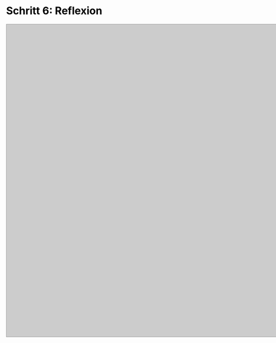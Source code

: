 <h1 style="color:#000000">Schritt 6: Reflexion</h1>

<!DOCTYPE html>
<html>
<head>
<style>
div#memory_board{
    background:#CCC;
    border:#999 1px solid;
    width:800px;
    height:800px;
    padding:24px;
    margin:0px auto;
}
div#memory_board > div{
    // background: url(tile_bg.jpg) no-repeat;
    border:#000 1px solid;
    width:71px;
    height:71px;
    float:left;
    margin:10px;
    padding:20px;
    font-size:20px;
    cursor:pointer;
    text-align:middle;
}
</style>
<script>
var memory_array = ['traffic','traffic','units','Einheiten','query','Anfrage/Abfrage','request','Zugriff','compile','übersetzen','enable','aktivieren','random','zufällig','result','Ergebnis','drive','Laufwerk','amount','Betrag','alter','ver&auml;ndern','equal','gleich','valid','gültig','value','Wert','array','Anordnung/Feld','successor','Nachfolger','carrier','Träger','assign','zuweisen'];
var memory_values = [];
var memory_tile_ids = [];
var tiles_flipped = 0;
Array.prototype.memory_tile_shuffle = function(){
    var i = this.length, j, temp;
    while(--i > 0){
        j = Math.floor(Math.random() * (i+1));
        temp = this[j];
        this[j] = this[I];
        this[I] = temp;
    }
}[/I][/I]
function newBoard(){
    tiles_flipped = 0;
    var output = '';
    memory_array.memory_tile_shuffle();
    for(var i = 0; i < memory_array.length; i++){
        output += '<div id="tile_'+i+'" onclick="memoryFlipTile(this,\''+memory_array+'\')"></div>';
    }
    document.getElementById('memory_board').innerHTML = output;
}
function memoryFlipTile(tile,val){
    if(tile.innerHTML == "" && memory_values.length < 2){
        tile.style.background = '#FFF';
        tile.innerHTML = val;
        if(memory_values.length == 0){
            memory_values.push(val);
            memory_tile_ids.push(tile.id);
        } else if(memory_values.length == 1){
            memory_values.push(val);
            memory_tile_ids.push(tile.id);
            if(memory_values[0] == memory_values[1]){
                tiles_flipped += 2;
                // Clear both arrays
                memory_values = [];
                memory_tile_ids = [];
                // Check to see if the whole board is cleared
                if(tiles_flipped == memory_array.length){
                    alert("Super! Du hast das Memory gelöst! %0A%0ANeues Spiel?");
                    document.getElementById('memory_board').innerHTML = "";
                    newBoard();
                }
            } else {
                function flip2Back(){
                   // Flip the 2 tiles back over
                   var tile_1 = document.getElementById(memory_tile_ids[0]);
                   var tile_2 = document.getElementById(memory_tile_ids[1]);
                   tile_1.style.background = 'url(tile_bg.jpg) no-repeat';
                   tile_1.innerHTML = "";
                   tile_2.style.background = 'url(tile_bg.jpg) no-repeat';
                   tile_2.innerHTML = "";
                   // Clear both arrays
                   memory_values = [];
                   memory_tile_ids = [];
                }
                setTimeout(flip2Back, 700);
            }
        }
    }
}
</script>
</head>
<body>
<div id="memory_board"></div>
<script>newBoard();</script>
</body>
</html>

 
